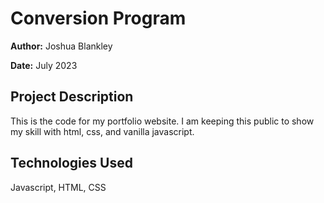 # Conversion Program

**Author:** Joshua Blankley

**Date:** July 2023

## Project Description

This is the code for my portfolio website. I am keeping this public to show my skill with html, css, and vanilla javascript.

## Technologies Used

Javascript, HTML, CSS
